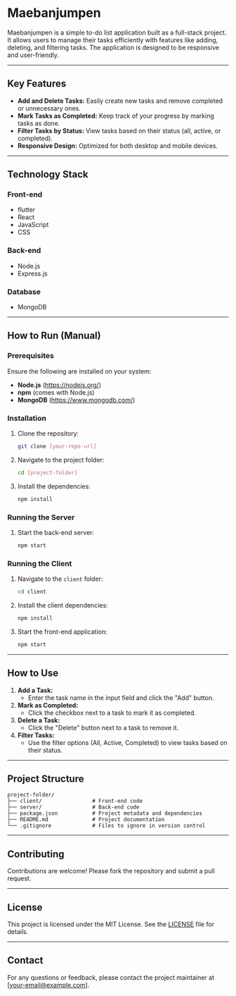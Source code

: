 # Maebanjumpen

Maebanjumpen is a simple to-do list application built as a full-stack project. It allows users to manage their tasks efficiently with features like adding, deleting, and filtering tasks. The application is designed to be responsive and user-friendly.

---

## Key Features

- **Add and Delete Tasks:** Easily create new tasks and remove completed or unnecessary ones.
- **Mark Tasks as Completed:** Keep track of your progress by marking tasks as done.
- **Filter Tasks by Status:** View tasks based on their status (all, active, or completed).
- **Responsive Design:** Optimized for both desktop and mobile devices.

---

## Technology Stack

### Front-end
- flutter
- React
- JavaScript
- CSS

### Back-end
- Node.js
- Express.js

### Database
- MongoDB

---

## How to Run (Manual)

### Prerequisites
Ensure the following are installed on your system:
- **Node.js** (https://nodejs.org/)
- **npm** (comes with Node.js)
- **MongoDB** (https://www.mongodb.com/)

### Installation
1. Clone the repository:
   ```bash
   git clone [your-repo-url]
   ```
2. Navigate to the project folder:
   ```bash
   cd [project-folder]
   ```
3. Install the dependencies:
   ```bash
   npm install
   ```

### Running the Server
1. Start the back-end server:
   ```bash
   npm start
   ```

### Running the Client
1. Navigate to the `client` folder:
   ```bash
   cd client
   ```
2. Install the client dependencies:
   ```bash
   npm install
   ```
3. Start the front-end application:
   ```bash
   npm start
   ```

---

## How to Use

1. **Add a Task:**
   - Enter the task name in the input field and click the "Add" button.
2. **Mark as Completed:**
   - Click the checkbox next to a task to mark it as completed.
3. **Delete a Task:**
   - Click the "Delete" button next to a task to remove it.
4. **Filter Tasks:**
   - Use the filter options (All, Active, Completed) to view tasks based on their status.

---

## Project Structure

```
project-folder/
├── client/                # Front-end code
├── server/                # Back-end code
├── package.json           # Project metadata and dependencies
├── README.md              # Project documentation
└── .gitignore             # Files to ignore in version control
```

---

## Contributing

Contributions are welcome! Please fork the repository and submit a pull request.

---

## License

This project is licensed under the MIT License. See the [LICENSE](LICENSE) file for details.

---

## Contact

For any questions or feedback, please contact the project maintainer at [your-email@example.com].
